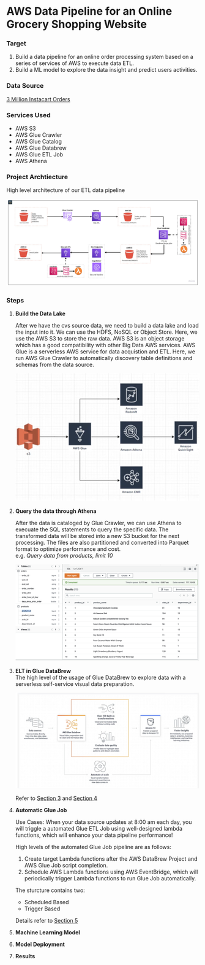 # AWS Data Pipeline for an Online Grocery Shopping Website

### Target
1. Build a data pipeline for an online order processing system based on a series of services of AWS to execute data ETL.
2. Build a ML model to explore the data insight and predict users activities.   

### Data Source

[3 Million Instacart Orders](https://tech.instacart.com/3-million-instacart-orders-open-sourced-d40d29ead6f2)

### Services Used
- AWS S3
- AWS Glue Crawler
- AWS Glue Catalog
- AWS Glue Databrew
- AWS Glue ETL Job
- AWS Athena

### Project Archtiecture
High level architecture of our ETL data pipeline

![ETL](images/dats_pipeline.jpeg)

### Steps
1. **Build the Data Lake**
    
    After we have the cvs source data, we need to build a data lake and load the input into it. We can use the HDFS, NoSQL or Object Store. Here, we use the AWS S3 to store the raw data. AWS S3 is an object storage which has a good compatibility with other Big Data AWS services. AWS Glue is a serverless AWS service for data acquistion and ETL. Here, we run AWS Glue Crawler to automatically discovery table definitions and schemas from the data source.

    ![Glue](images/Glue.png)


2. **Query the data through Athena**

    After the data is cataloged by Glue Crawler, we can use Athena to execuate the SQL statements to query the specific data. The transformed data will be stored into a new S3 bucket for the next processing. The files are also partitioned and converted into Parquet format to optimize performance and cost.  
    e.g. _Query data from products, limit 10_  

    ![query](/images/query.png)


3. **ELT in Glue DataBrew**  
    The high level of the usage of Glue DataBrew to explore data with a serverless self-service visual data preparation.  

    ![explore-data](/images/explore-data.png)

    Refer to [Section 3](section_3) and [Section 4](section_4)


4. **Automatic Glue Job**  

    Use Cases: When your data source updates at 8:00 am each day, you will triggle a automated Glue ETL Job using well-designed lambda functions, which will enhance your data pipeline performance!

    High levels of the automated Glue Job pipeline are as follows:

    1. Create target Lambda functions after the AWS DataBrew Project and AWS Glue Job script completion.
    2. Schedule AWS Lambda functions using AWS EventBridge, which will periodically trigger Lambda functions to run Glue Job automatically.  

    The sturcture contains two:
    - Scheduled Based
    - Trigger Based

    Details refer to [Section 5](section_5)


5. **Machine Learning Model**




6. **Model Deployment**



7. **Results**